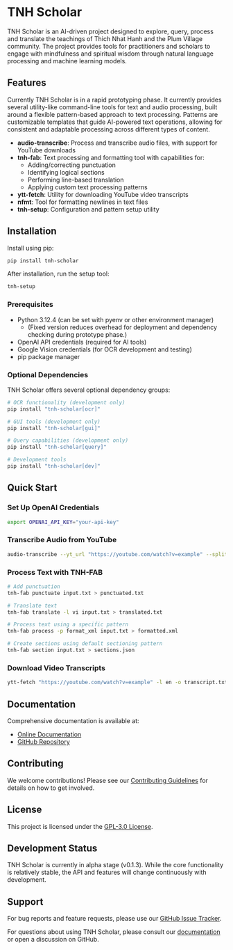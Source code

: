 # TNH Scholar

TNH Scholar is an AI-driven project designed to explore, query, process and translate the teachings of Thich Nhat Hanh and the Plum Village community. The project provides tools for practitioners and scholars to engage with mindfulness and spiritual wisdom through natural language processing and machine learning models.

## Features

Currently TNH Scholar is in a rapid prototyping phase. It currently provides several utility-like command-line tools for text and audio processing, built around a flexible pattern-based approach to text processing. Patterns are customizable templates that guide AI-powered text operations, allowing for consistent and adaptable processing across different types of content.

- **audio-transcribe**: Process and transcribe audio files, with support for YouTube downloads
- **tnh-fab**: Text processing and formatting tool with capabilities for:
  - Adding/correcting punctuation
  - Identifying logical sections
  - Performing line-based translation
  - Applying custom text processing patterns
- **ytt-fetch**: Utility for downloading YouTube video transcripts
- **nfmt**: Tool for formatting newlines in text files
- **tnh-setup**: Configuration and pattern setup utility

## Installation

Install using pip:

```bash
pip install tnh-scholar
```

After installation, run the setup tool:

```bash
tnh-setup
```

### Prerequisites

- Python 3.12.4 (can be set with pyenv or other environment manager)
  - (Fixed version reduces overhead for deployment and dependency checking during prototype phase.) 
- OpenAI API credentials (required for AI tools)
- Google Vision credentials (for OCR development and testing)
- pip package manager

### Optional Dependencies

TNH Scholar offers several optional dependency groups:

```bash
# OCR functionality (development only)
pip install "tnh-scholar[ocr]"

# GUI tools (development only)
pip install "tnh-scholar[gui]"

# Query capabilities (development only)
pip install "tnh-scholar[query]"

# Development tools
pip install "tnh-scholar[dev]"
```

## Quick Start

### Set Up OpenAI Credentials

```bash
export OPENAI_API_KEY="your-api-key"
```

### Transcribe Audio from YouTube

```bash
audio-transcribe --yt_url "https://youtube.com/watch?v=example" --split --transcribe
```

### Process Text with TNH-FAB

```bash
# Add punctuation
tnh-fab punctuate input.txt > punctuated.txt

# Translate text
tnh-fab translate -l vi input.txt > translated.txt

# Process text using a specific pattern
tnh-fab process -p format_xml input.txt > formatted.xml

# Create sections using default sectioning pattern
tnh-fab section input.txt > sections.json
```

### Download Video Transcripts

```bash
ytt-fetch "https://youtube.com/watch?v=example" -l en -o transcript.txt
```

## Documentation

Comprehensive documentation is available at:

- [Online Documentation](https://aaronksolomon.github.io/tnh-scholar/)
- [GitHub Repository](https://github.com/aaronksolomon/tnh-scholar)

## Contributing

We welcome contributions! Please see our [Contributing Guidelines](CONTRIBUTING.md) for details on how to get involved.

## License

This project is licensed under the [GPL-3.0 License](LICENSE).

## Development Status

TNH Scholar is currently in alpha stage (v0.1.3). While the core functionality is relatively stable, the API and features will change continuously with development.

## Support

For bug reports and feature requests, please use our [GitHub Issue Tracker](https://github.com/aaronksolomon/tnh-scholar/issues).

For questions about using TNH Scholar, please consult our [documentation](https://aaronksolomon.github.io/tnh-scholar/) or open a discussion on GitHub.
